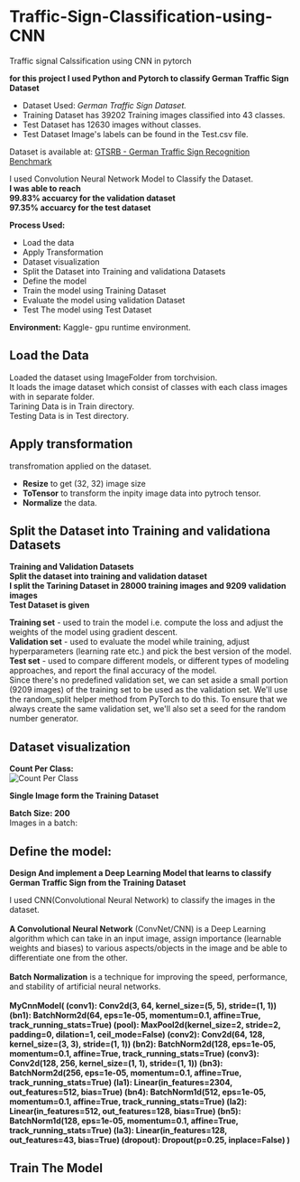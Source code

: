 # Traffic-Sign-Classification-using-CNN
Traffic signal Calssification using CNN in pytorch

**for this project I used Python and Pytorch to classify German Traffic Sign Dataset**
* Dataset Used: *German Traffic Sign Dataset.*
* Training Dataset has 39202 Training images classified into 43 classes.
* Test Dataset has 12630 images without classes.
* Test Dataset Image's labels can be found in the Test.csv file.

Dataset is available at: [GTSRB - German Traffic Sign Recognition Benchmark](https://www.kaggle.com/meowmeowmeowmeowmeow/gtsrb-german-traffic-sign)

I used Convolution Neural Network Model to Classify the Dataset.<br>
**I was able to reach**<br>
**99.83% accuarcy for the validation dataset**<br>
**97.35% accuarcy for the test dataset**<br>

**Process Used:**
* Load the data
* Apply Transformation
* Dataset visualization
* Split the Dataset into Training and validationa Datasets
* Define the model
* Train the model using Training Dataset
* Evaluate the model using validation Dataset 
* Test The model using Test Dataset

**Environment:**
Kaggle- gpu runtime environment. 

## Load the Data
Loaded the dataset using ImageFolder from torchvision.<br>
It loads the image dataset which consist of classes with each class images with in separate folder.<br>
Tarining Data is in Train directory.<br>
Testing Data is in Test directory.<br>


## Apply transformation
transfromation applied on the dataset.<br>

* **Resize** to get (32, 32) image size<br>
* **ToTensor** to transform the inpity image data into pytroch tensor.<br>
* **Normalize** the data.<br>


## Split the Dataset into Training and validationa Datasets

**Training and Validation Datasets**<br>
**Split the dataset into training and validation dataset**<br>
**I split the Tarining Dataset in 28000 training images and 9209 validation images**<br>
**Test Dataset is given**<br>

**Training set** - used to train the model i.e. compute the loss and adjust the weights of the model using gradient descent.<br>
**Validation set** - used to evaluate the model while training, adjust hyperparameters (learning rate etc.) and pick the best version of the model.<br>
**Test set** - used to compare different models, or different types of modeling approaches, and report the final accuracy of the model.<br>
Since there's no predefined validation set, we can set aside a small portion (9209 images) of the training set to be used as the validation set. We'll use the random_split helper method from PyTorch to do this. To ensure that we always create the same validation set, we'll also set a seed for the random number generator.<br>


## Dataset visualization
**Count Per Class:**<br>
![Count Per Class](https://drive.google.com/file/d/1rWrshpDbewc-SM5H2WGiC5oy2D_iwJ-c/view?usp=sharing)

**Single Image form the Training Dataset**<br>



**Batch Size: 200**<br>
Images in a batch:<br>


## Define the model:

**Design And implement a Deep Learning Model that learns to classify German Traffic Sign from the Training Dataset**<br>

I used CNN(Convolutional Neural Network) to classify the images in the dataset.<br><br>
**A Convolutional Neural Network** (ConvNet/CNN) is a Deep Learning algorithm which can take in an input image, assign importance (learnable weights and biases) to various aspects/objects in the image and be able to differentiate one from the other.<br><br>
**Batch Normalization** is a technique for improving the speed, performance, and stability of artificial neural networks.<br><br>
**MyCnnModel(
  (conv1): Conv2d(3, 64, kernel_size=(5, 5), stride=(1, 1))
  (bn1): BatchNorm2d(64, eps=1e-05, momentum=0.1, affine=True, track_running_stats=True)
  (pool): MaxPool2d(kernel_size=2, stride=2, padding=0, dilation=1, ceil_mode=False)
  (conv2): Conv2d(64, 128, kernel_size=(3, 3), stride=(1, 1))
  (bn2): BatchNorm2d(128, eps=1e-05, momentum=0.1, affine=True, track_running_stats=True)
  (conv3): Conv2d(128, 256, kernel_size=(1, 1), stride=(1, 1))
  (bn3): BatchNorm2d(256, eps=1e-05, momentum=0.1, affine=True, track_running_stats=True)
  (la1): Linear(in_features=2304, out_features=512, bias=True)
  (bn4): BatchNorm1d(512, eps=1e-05, momentum=0.1, affine=True, track_running_stats=True)
  (la2): Linear(in_features=512, out_features=128, bias=True)
  (bn5): BatchNorm1d(128, eps=1e-05, momentum=0.1, affine=True, track_running_stats=True)
  (la3): Linear(in_features=128, out_features=43, bias=True)
  (dropout): Dropout(p=0.25, inplace=False)
)**


## Train The Model

